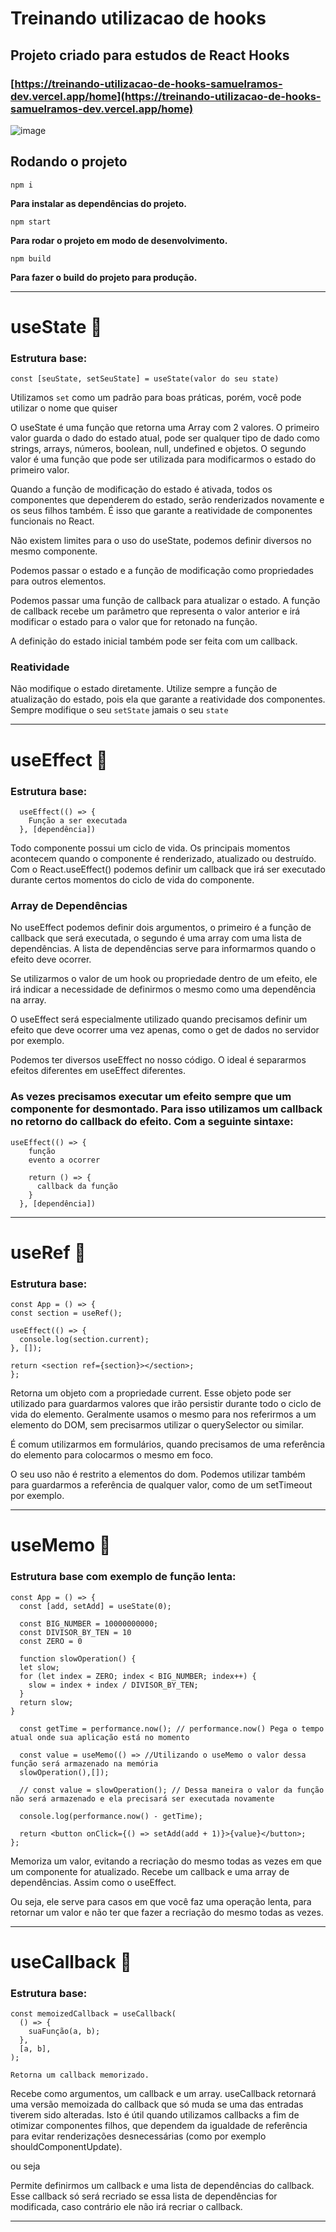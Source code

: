 # Treinando utilizacao de hooks
## Projeto criado para estudos de React Hooks
### [https://treinando-utilizacao-de-hooks-samuelramos-dev.vercel.app/home](https://treinando-utilizacao-de-hooks-samuelramos-dev.vercel.app/home)

![image](https://github.com/samuelrms/treinando-utilizacao-de-hooks/assets/92615688/a7a7a84b-4618-461d-896a-e5d8e74adf37)


## Rodando o projeto
```
npm i
```
**Para instalar as dependências do projeto.**

```
npm start
```
**Para rodar o projeto em modo de desenvolvimento.**

```
npm build
```
**Para fazer o build do projeto para produção.**

---

   # useState 🚀
  
### Estrutura base:

```
const [seuState, setSeuState] = useState(valor do seu state)
```
Utilizamos `set` como um padrão para boas práticas, porém, você pode utilizar o nome que quiser

O useState é uma função que retorna uma Array com 2 valores. O primeiro valor guarda o dado do estado atual, pode ser qualquer tipo de dado como strings, arrays, números, boolean, null, undefined e objetos. O segundo valor é uma função que pode ser utilizada para modificarmos o estado do primeiro valor.

Quando a função de modificação do estado é ativada, todos os componentes que dependerem do estado, serão renderizados novamente e os seus filhos também. É isso que garante a reatividade de componentes funcionais no React.

Não existem limites para o uso do useState, podemos definir diversos no mesmo componente.

Podemos passar o estado e a função de modificação como propriedades para outros elementos.

Podemos passar uma função de callback para atualizar o estado. A função de callback recebe um parâmetro que representa o valor anterior e irá modificar o estado para o valor que for retonado na função.

A definição do estado inicial também pode ser feita com um callback.

### Reatividade
Não modifique o estado diretamente. Utilize sempre a função de atualização do estado, pois ela que garante a reatividade dos componentes. Sempre modifique o seu `setState` jamais o seu `state`

---
    
   # useEffect 🚀
  
### Estrutura base:

```
  useEffect(() => {
    Função a ser executada
  }, [dependência])
```

Todo componente possui um ciclo de vida. Os principais momentos acontecem quando o componente é renderizado, atualizado ou destruído. Com o React.useEffect() podemos definir um callback que irá ser executado durante certos momentos do ciclo de vida do componente.

### Array de Dependências
No useEffect podemos definir dois argumentos, o primeiro é a função de callback que será executada, o segundo é uma array com uma lista de dependências. A lista de dependências serve para informarmos quando o efeito deve ocorrer.

Se utilizarmos o valor de um hook ou propriedade dentro de um efeito, ele irá indicar a necessidade de definirmos o mesmo como uma dependência na array.

O useEffect será especialmente utilizado quando precisamos definir um efeito que deve ocorrer uma vez apenas, como o get de dados no servidor por exemplo.

Podemos ter diversos useEffect no nosso código. O ideal é separarmos efeitos diferentes em useEffect diferentes.

### As vezes precisamos executar um efeito sempre que um componente for desmontado. Para isso utilizamos um callback no retorno do callback do efeito. Com a seguinte sintaxe:

```
useEffect(() => {
    função
    evento a ocorrer
    
    return () => {
      callback da função
    }
  }, [dependência])
  ```
  
  ---
  
  # useRef 🚀
  
  ### Estrutura base:
  
  ```
  const App = () => {
  const section = useRef();

  useEffect(() => {
    console.log(section.current);
  }, []);

  return <section ref={section}></section>;
};
```

Retorna um objeto com a propriedade current. Esse objeto pode ser utilizado para guardarmos valores que irão persistir durante todo o ciclo de vida do elemento. Geralmente usamos o mesmo para nos referirmos a um elemento do DOM, sem precisarmos utilizar o querySelector ou similar.

É comum utilizarmos em formulários, quando precisamos de uma referência do elemento para colocarmos o mesmo em foco.

O seu uso não é restrito a elementos do dom. Podemos utilizar também para guardarmos a referência de qualquer valor, como de um setTimeout por exemplo.
  
---

# useMemo 🚀

### Estrutura base com exemplo de função lenta:

```
const App = () => {
  const [add, setAdd] = useState(0);
  
  const BIG_NUMBER = 10000000000;
  const DIVISOR_BY_TEN = 10
  const ZERO = 0
  
  function slowOperation() {
  let slow;
  for (let index = ZERO; index < BIG_NUMBER; index++) {
    slow = index + index / DIVISOR_BY_TEN;
  }
  return slow;
}
  
  const getTime = performance.now(); // performance.now() Pega o tempo atual onde sua aplicação está no momento
  
  const value = useMemo(() => //Utilizando o useMemo o valor dessa função será armazenado na memória
  slowOperation(),[]);
  
  // const value = slowOperation(); // Dessa maneira o valor da função não será armazenado e ela precisará ser executada novamente
  
  console.log(performance.now() - getTime);

  return <button onClick={() => setAdd(add + 1)}>{value}</button>;
};
```

Memoriza um valor, evitando a recriação do mesmo todas as vezes em que um componente for atualizado. Recebe um callback e uma array de dependências. Assim como o useEffect.

Ou seja, ele serve para casos em que você faz uma operação lenta, para retornar um valor e não ter que fazer a recriação do mesmo todas as vezes.

---

# useCallback 🚀

### Estrutura base:

```
const memoizedCallback = useCallback(
  () => {
    suaFunção(a, b);
  },
  [a, b],
);
```

`Retorna um callback memorizado.`

Recebe como argumentos, um callback e um array. useCallback retornará uma versão memoizada do callback que só muda se uma das entradas tiverem sido alteradas. Isto é útil quando utilizamos callbacks a fim de otimizar componentes filhos, que dependem da igualdade de referência para evitar renderizações desnecessárias (como por exemplo shouldComponentUpdate).

ou seja

Permite definirmos um callback e uma lista de dependências do callback. Esse callback só será recriado se essa lista de dependências for modificada, caso contrário ele não irá recriar o callback.

---

